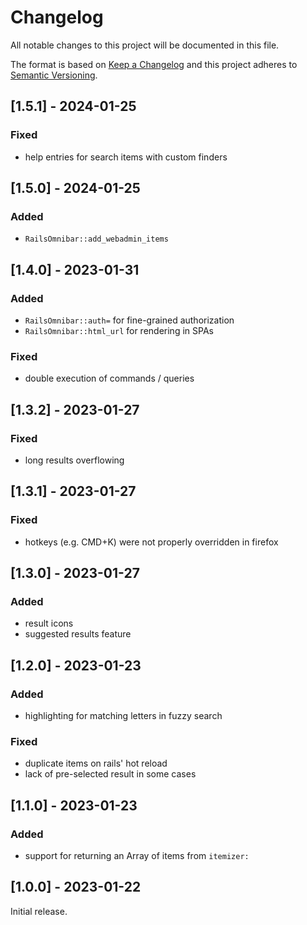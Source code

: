 # Changelog
All notable changes to this project will be documented in this file.

The format is based on [Keep a Changelog](http://keepachangelog.com/en/1.0.0/)
and this project adheres to [Semantic Versioning](http://semver.org/spec/v2.0.0.html).

## [1.5.1] - 2024-01-25

### Fixed

- help entries for search items with custom finders

## [1.5.0] - 2024-01-25

### Added

- `RailsOmnibar::add_webadmin_items`

## [1.4.0] - 2023-01-31

### Added

- `RailsOmnibar::auth=` for fine-grained authorization
- `RailsOmnibar::html_url` for rendering in SPAs

### Fixed

- double execution of commands / queries

## [1.3.2] - 2023-01-27

### Fixed

- long results overflowing

## [1.3.1] - 2023-01-27

### Fixed

- hotkeys (e.g. CMD+K) were not properly overridden in firefox

## [1.3.0] - 2023-01-27

### Added

- result icons
- suggested results feature

## [1.2.0] - 2023-01-23

### Added

- highlighting for matching letters in fuzzy search

### Fixed

- duplicate items on rails' hot reload
- lack of pre-selected result in some cases

## [1.1.0] - 2023-01-23

### Added

- support for returning an Array of items from `itemizer:`

## [1.0.0] - 2023-01-22

Initial release.
